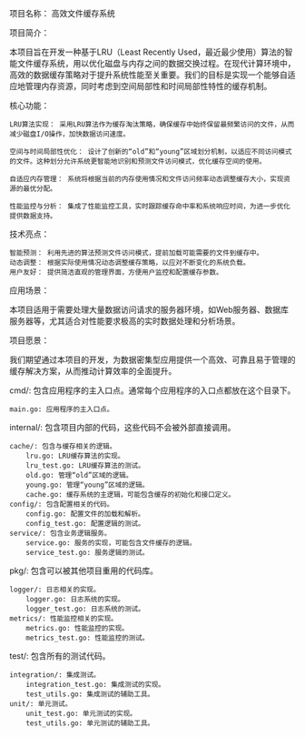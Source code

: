 项目名称： 高效文件缓存系统

项目简介：

本项目旨在开发一种基于LRU（Least Recently Used，最近最少使用）算法的智能文件缓存系统，用以优化磁盘与内存之间的数据交换过程。在现代计算环境中，高效的数据缓存策略对于提升系统性能至关重要。我们的目标是实现一个能够自适应地管理内存资源，同时考虑到空间局部性和时间局部性特性的缓存机制。

核心功能：

    LRU算法实现： 采用LRU算法作为缓存淘汰策略，确保缓存中始终保留最频繁访问的文件，从而减少磁盘I/O操作，加快数据访问速度。

    空间与时间局部性优化： 设计了创新的“old”和“young”区域划分机制，以适应不同访问模式的文件。这种划分允许系统更智能地识别和预测文件访问模式，优化缓存空间的使用。

    自适应内存管理： 系统将根据当前的内存使用情况和文件访问频率动态调整缓存大小，实现资源的最优分配。

    性能监控与分析： 集成了性能监控工具，实时跟踪缓存命中率和系统响应时间，为进一步优化提供数据支持。

技术亮点：

    智能预测： 利用先进的算法预测文件访问模式，提前加载可能需要的文件到缓存中。
    动态调整： 根据实际使用情况动态调整缓存策略，以应对不断变化的系统负载。
    用户友好： 提供简洁直观的管理界面，方便用户监控和配置缓存参数。

应用场景：

本项目适用于需要处理大量数据访问请求的服务器环境，如Web服务器、数据库服务器等，尤其适合对性能要求极高的实时数据处理和分析场景。

项目愿景：

我们期望通过本项目的开发，为数据密集型应用提供一个高效、可靠且易于管理的缓存解决方案，从而推动计算效率的全面提升。


cmd/: 包含应用程序的主入口点。通常每个应用程序的入口点都放在这个目录下。

    main.go: 应用程序的主入口点。

internal/: 包含项目内部的代码，这些代码不会被外部直接调用。

    cache/: 包含与缓存相关的逻辑。
        lru.go: LRU缓存算法的实现。
        lru_test.go: LRU缓存算法的测试。
        old.go: 管理“old”区域的逻辑。
        young.go: 管理“young”区域的逻辑。
        cache.go: 缓存系统的主逻辑，可能包含缓存的初始化和接口定义。
    config/: 包含配置相关的代码。
        config.go: 配置文件的加载和解析。
        config_test.go: 配置逻辑的测试。
    service/: 包含业务逻辑服务。
        service.go: 服务的实现，可能包含文件缓存的逻辑。
        service_test.go: 服务逻辑的测试。

pkg/: 包含可以被其他项目重用的代码库。

    logger/: 日志相关的实现。
        logger.go: 日志系统的实现。
        logger_test.go: 日志系统的测试。
    metrics/: 性能监控相关的实现。
        metrics.go: 性能监控的实现。
        metrics_test.go: 性能监控的测试。

test/: 包含所有的测试代码。

    integration/: 集成测试。
        integration_test.go: 集成测试的实现。
        test_utils.go: 集成测试的辅助工具。
    unit/: 单元测试。
        unit_test.go: 单元测试的实现。
        test_utils.go: 单元测试的辅助工具。

